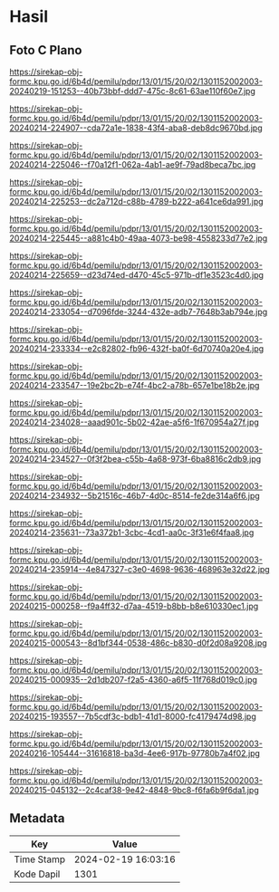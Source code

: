 # Hasil

## Foto C Plano

https://sirekap-obj-formc.kpu.go.id/6b4d/pemilu/pdpr/13/01/15/20/02/1301152002003-20240219-151253--40b73bbf-ddd7-475c-8c61-63ae110f60e7.jpg

https://sirekap-obj-formc.kpu.go.id/6b4d/pemilu/pdpr/13/01/15/20/02/1301152002003-20240214-224907--cda72a1e-1838-43f4-aba8-deb8dc9670bd.jpg

https://sirekap-obj-formc.kpu.go.id/6b4d/pemilu/pdpr/13/01/15/20/02/1301152002003-20240214-225046--f70a12f1-062a-4ab1-ae9f-79ad8beca7bc.jpg

https://sirekap-obj-formc.kpu.go.id/6b4d/pemilu/pdpr/13/01/15/20/02/1301152002003-20240214-225253--dc2a712d-c88b-4789-b222-a641ce6da991.jpg

https://sirekap-obj-formc.kpu.go.id/6b4d/pemilu/pdpr/13/01/15/20/02/1301152002003-20240214-225445--a881c4b0-49aa-4073-be98-4558233d77e2.jpg

https://sirekap-obj-formc.kpu.go.id/6b4d/pemilu/pdpr/13/01/15/20/02/1301152002003-20240214-225659--d23d74ed-d470-45c5-971b-df1e3523c4d0.jpg

https://sirekap-obj-formc.kpu.go.id/6b4d/pemilu/pdpr/13/01/15/20/02/1301152002003-20240214-233054--d7096fde-3244-432e-adb7-7648b3ab794e.jpg

https://sirekap-obj-formc.kpu.go.id/6b4d/pemilu/pdpr/13/01/15/20/02/1301152002003-20240214-233334--e2c82802-fb96-432f-ba0f-6d70740a20e4.jpg

https://sirekap-obj-formc.kpu.go.id/6b4d/pemilu/pdpr/13/01/15/20/02/1301152002003-20240214-233547--19e2bc2b-e74f-4bc2-a78b-657e1be18b2e.jpg

https://sirekap-obj-formc.kpu.go.id/6b4d/pemilu/pdpr/13/01/15/20/02/1301152002003-20240214-234028--aaad901c-5b02-42ae-a5f6-1f670954a27f.jpg

https://sirekap-obj-formc.kpu.go.id/6b4d/pemilu/pdpr/13/01/15/20/02/1301152002003-20240214-234527--0f3f2bea-c55b-4a68-973f-6ba8816c2db9.jpg

https://sirekap-obj-formc.kpu.go.id/6b4d/pemilu/pdpr/13/01/15/20/02/1301152002003-20240214-234932--5b21516c-46b7-4d0c-8514-fe2de314a6f6.jpg

https://sirekap-obj-formc.kpu.go.id/6b4d/pemilu/pdpr/13/01/15/20/02/1301152002003-20240214-235631--73a372b1-3cbc-4cd1-aa0c-3f31e6f4faa8.jpg

https://sirekap-obj-formc.kpu.go.id/6b4d/pemilu/pdpr/13/01/15/20/02/1301152002003-20240214-235914--4e847327-c3e0-4698-9636-468963e32d22.jpg

https://sirekap-obj-formc.kpu.go.id/6b4d/pemilu/pdpr/13/01/15/20/02/1301152002003-20240215-000258--f9a4ff32-d7aa-4519-b8bb-b8e610330ec1.jpg

https://sirekap-obj-formc.kpu.go.id/6b4d/pemilu/pdpr/13/01/15/20/02/1301152002003-20240215-000543--8d1bf344-0538-486c-b830-d0f2d08a9208.jpg

https://sirekap-obj-formc.kpu.go.id/6b4d/pemilu/pdpr/13/01/15/20/02/1301152002003-20240215-000935--2d1db207-f2a5-4360-a6f5-11f768d019c0.jpg

https://sirekap-obj-formc.kpu.go.id/6b4d/pemilu/pdpr/13/01/15/20/02/1301152002003-20240215-193557--7b5cdf3c-bdb1-41d1-8000-fc4179474d98.jpg

https://sirekap-obj-formc.kpu.go.id/6b4d/pemilu/pdpr/13/01/15/20/02/1301152002003-20240216-105444--31616818-ba3d-4ee6-917b-97780b7a4f02.jpg

https://sirekap-obj-formc.kpu.go.id/6b4d/pemilu/pdpr/13/01/15/20/02/1301152002003-20240215-045132--2c4caf38-9e42-4848-9bc8-f6fa6b9f6da1.jpg


## Metadata

| Key        | Value               |
| ---------- | ------------------- |
| Time Stamp | 2024-02-19 16:03:16 |
| Kode Dapil | 1301                |



